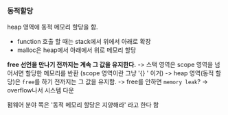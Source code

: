 ### 동적할당
heap 영역에 동적 메모리 할당을 함.
- function 호출 할 때는 stack에서 위에서 아래로 확장
- malloc은 heap에서 아래에서 위로 메모리 할당


**free 선언을 만나기 전까지는 계속 그 값을 유지한다.**
-> 스택 영역은 scope 영역을 넘어서면 할당한 메모리를 반환 (scope 영역이란 그냥 '{} ' 이거)
-> heap 영역(동적 할당)은 `free`를 하기 전까지는 그 값을 유지함. -> free를 안하면 `memory leak`? -> overflow나서 시스템 다운


펌웨어 분야 쪽은 '동적 메모리 할당은 지양해라' 라고 한다 함
